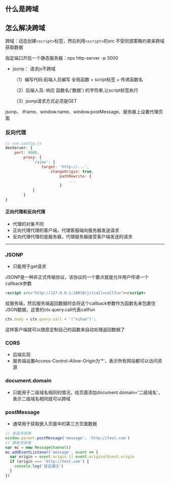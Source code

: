## 什么是跨域

## 怎么解决跨域

跨域：动态创建`<script>`标签，然后利用`<script>`的src 不受同源策略约束来跨域获取数据

指定端口开启一个静态服务器：npx http-server -p 3000

- jsonp： 请求js不跨域

  ​	（1）编写代码:前端人员编写 全局函数 + script标签 + 传递函数名    

  ​    （2）后端人员: 响应 函数名('数据') 的字符串,让script标签执行

  ​    （3）jsonp请求方式必须是GET

 jsonp、 iframe、window.name、window.postMessage、服务器上设置代理页面



### 反向代理

```js
// vue.config.js
devServer: {
    port: 8080,
        proxy: {
            '/ajax': {
                target: 'http://...',
                    changeOrigin: true,
                        pathRewrite: {
                            ...
                        }
            }
        }
}
```

#### 正向代理和反向代理

- 代理的对象不同
- 正向代理代理的客户端，代理客服端向服务器发送请求
- 反向代理代理的是服务器，代理服务器接受客户端发送的请求

***

### JSONP

- 只能用于get请求

JSONP是一种非正式传输协议，该协议的一个要点就是允许用户传递一个callback参数

```html
<script src="http://127.0.0.1:10010/js?call=callfun"></script>
```

给服务端，然后服务端返回数据时会将这个callback参数作为函数名来包裹住JSON数据，这里的ctx.query.call代表callfun

```javascript
ctx.body = ctx.query.call + '("nihao")';
```

这样客户端就可以随意定制自己的函数来自动处理返回数据了

### CORS

- 后端实现
- 服务端设置Access-Control-Allow-Origin为’*‘，表示所有网站都可以访问资源

### document.domain

- 只能用于二级域名相同的情况，给页面添加document.domain='二级域名'，表示二级域名相同就可以跨域

### postMessage

- 通常用于获取嵌入页面中的第三方页面数据

```js
// 发送消息端
window.parent.postMessage('message', 'http://test.com')
// 接收消息端
var mc = new MessageChannel()
mc.addEventListener('message', event => {
  var origin = event.origin || event.originalEvent.origin
  if (origin === 'http://test.com') {
    console.log('验证通过')
  }
})
```

